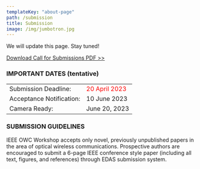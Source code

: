 ```yaml
---
templateKey: "about-page"
path: /submission
title: Submission
image: /img/jumbotron.jpg
---
```


We will update this page.
Stay tuned!

[Download Call for Submissions PDF >>](./OWC-Workshop-CFP_IEEE_ISCC2023_0314.pdf)

### IMPORTANT DATES (tentative)

|                          |                                                 |
| ------------------------ | ----------------------------------------------- |
| Submission Deadline:     | <span style="color: red; ">20 April 2023</span> |
| Acceptance Notification: | 10 June 2023                                    |
| Camera Ready:            | June 20, 2023                                   |

### SUBMISSION GUIDELINES

IEEE OWC Workshop accepts only novel, previously unpublished papers in the area of optical wireless communications.
Prospective authors are encouraged to submit a 6-page IEEE conference style paper (including all text, figures, and references) through EDAS submission system.

<!--We will update the submission guidelines once we get information from ICC2022.-->
